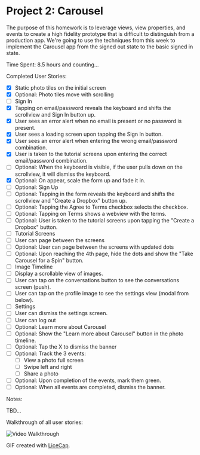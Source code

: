 # Project 2: Carousel

The purpose of this homework is to leverage views, view properties, and events to create a high fidelity prototype that is difficult to distinguish from a production app. We're going to use the techniques from this week to implement the Carousel app from the signed out state to the basic signed in state.

Time Spent: 8.5 hours and counting...

Completed User Stories:
* [x]	Static photo tiles on the initial screen
  * [x]	Optional: Photo tiles move with scrolling
* [ ]	Sign In
  * [x]	Tapping on email/password reveals the keyboard and shifts the scrollview and Sign In button up.
  * [x]	User sees an error alert when no email is present or no password is present.
  * [x]	User sees a loading screen upon tapping the Sign In button.
  * [x]	User sees an error alert when entering the wrong email/password combination.
  * [x]	User is taken to the tutorial screens upon entering the correct email/password combination.
  * [ ]	Optional: When the keyboard is visible, if the user pulls down on the scrollview, it will dismiss the keyboard.
  * [x]	Optional: On appear, scale the form up and fade it in.
* [ ]	Optional: Sign Up
  * [ ]	Optional: Tapping in the form reveals the keyboard and shifts the scrollview and "Create a Dropbox" button up.
  * [ ]	Optional: Tapping the Agree to Terms checkbox selects the checkbox.
  * [ ]	Optional: Tapping on Terms shows a webview with the terms.
  * [ ]	Optional: User is taken to the tutorial screens upon tapping the "Create a Dropbox" button.
* [ ]	Tutorial Screens
  * [ ]	User can page between the screens
  * [ ]	Optional: User can page between the screens with updated dots
  * [ ]	Optional: Upon reaching the 4th page, hide the dots and show the "Take Carousel for a Spin" button.
* [ ]	Image Timeline
  * [ ]	Display a scrollable view of images.
  * [ ]	User can tap on the conversations button to see the conversations screen (push).
  * [ ]	User can tap on the profile image to see the settings view (modal from below).
* [ ]	Settings
  * [ ]	User can dismiss the settings screen.
  * [ ]	User can log out
* [ ]	Optional: Learn more about Carousel
  * [ ]	Optional: Show the "Learn more about Carousel" button in the photo timeline.
  * [ ]	Optional: Tap the X to dismiss the banner
  * [ ]	Optional: Track the 3 events:
    * [ ]	View a photo full screen
    * [ ]	Swipe left and right
    * [ ]	Share a photo
  * [ ]	Optional: Upon completion of the events, mark them green.
  * [ ]	Optional: When all events are completed, dismiss the banner.

Notes:

TBD...

Walkthrough of all user stories:

![Video Walkthrough](demo.gif)

GIF created with [LiceCap](http://www.cockos.com/licecap/).
